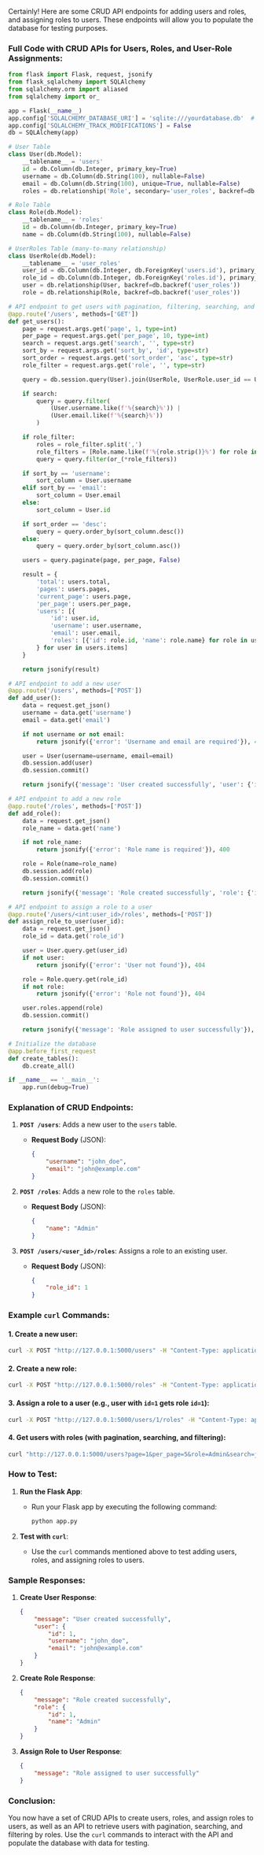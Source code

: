 Certainly! Here are some CRUD API endpoints for adding users and roles, and assigning roles to users. These endpoints will allow you to populate the database for testing purposes.

### Full Code with CRUD APIs for Users, Roles, and User-Role Assignments:

```python
from flask import Flask, request, jsonify
from flask_sqlalchemy import SQLAlchemy
from sqlalchemy.orm import aliased
from sqlalchemy import or_

app = Flask(__name__)
app.config['SQLALCHEMY_DATABASE_URI'] = 'sqlite:///yourdatabase.db'  # Use your database URI
app.config['SQLALCHEMY_TRACK_MODIFICATIONS'] = False
db = SQLAlchemy(app)

# User Table
class User(db.Model):
    __tablename__ = 'users'
    id = db.Column(db.Integer, primary_key=True)
    username = db.Column(db.String(100), nullable=False)
    email = db.Column(db.String(100), unique=True, nullable=False)
    roles = db.relationship('Role', secondary='user_roles', backref=db.backref('users', lazy='dynamic'))

# Role Table
class Role(db.Model):
    __tablename__ = 'roles'
    id = db.Column(db.Integer, primary_key=True)
    name = db.Column(db.String(100), nullable=False)

# UserRoles Table (many-to-many relationship)
class UserRole(db.Model):
    __tablename__ = 'user_roles'
    user_id = db.Column(db.Integer, db.ForeignKey('users.id'), primary_key=True)
    role_id = db.Column(db.Integer, db.ForeignKey('roles.id'), primary_key=True)
    user = db.relationship(User, backref=db.backref('user_roles'))
    role = db.relationship(Role, backref=db.backref('user_roles'))

# API endpoint to get users with pagination, filtering, searching, and sorting
@app.route('/users', methods=['GET'])
def get_users():
    page = request.args.get('page', 1, type=int)
    per_page = request.args.get('per_page', 10, type=int)
    search = request.args.get('search', '', type=str)
    sort_by = request.args.get('sort_by', 'id', type=str)
    sort_order = request.args.get('sort_order', 'asc', type=str)
    role_filter = request.args.get('role', '', type=str)

    query = db.session.query(User).join(UserRole, UserRole.user_id == User.id).join(Role, Role.id == UserRole.role_id)

    if search:
        query = query.filter(
            (User.username.like(f'%{search}%')) | 
            (User.email.like(f'%{search}%'))
        )

    if role_filter:
        roles = role_filter.split(',')
        role_filters = [Role.name.like(f'%{role.strip()}%') for role in roles]
        query = query.filter(or_(*role_filters))

    if sort_by == 'username':
        sort_column = User.username
    elif sort_by == 'email':
        sort_column = User.email
    else:
        sort_column = User.id

    if sort_order == 'desc':
        query = query.order_by(sort_column.desc())
    else:
        query = query.order_by(sort_column.asc())

    users = query.paginate(page, per_page, False)

    result = {
        'total': users.total,
        'pages': users.pages,
        'current_page': users.page,
        'per_page': users.per_page,
        'users': [{
            'id': user.id,
            'username': user.username,
            'email': user.email,
            'roles': [{'id': role.id, 'name': role.name} for role in user.roles]
        } for user in users.items]
    }

    return jsonify(result)

# API endpoint to add a new user
@app.route('/users', methods=['POST'])
def add_user():
    data = request.get_json()
    username = data.get('username')
    email = data.get('email')

    if not username or not email:
        return jsonify({'error': 'Username and email are required'}), 400

    user = User(username=username, email=email)
    db.session.add(user)
    db.session.commit()

    return jsonify({'message': 'User created successfully', 'user': {'id': user.id, 'username': user.username, 'email': user.email}}), 201

# API endpoint to add a new role
@app.route('/roles', methods=['POST'])
def add_role():
    data = request.get_json()
    role_name = data.get('name')

    if not role_name:
        return jsonify({'error': 'Role name is required'}), 400

    role = Role(name=role_name)
    db.session.add(role)
    db.session.commit()

    return jsonify({'message': 'Role created successfully', 'role': {'id': role.id, 'name': role.name}}), 201

# API endpoint to assign a role to a user
@app.route('/users/<int:user_id>/roles', methods=['POST'])
def assign_role_to_user(user_id):
    data = request.get_json()
    role_id = data.get('role_id')

    user = User.query.get(user_id)
    if not user:
        return jsonify({'error': 'User not found'}), 404

    role = Role.query.get(role_id)
    if not role:
        return jsonify({'error': 'Role not found'}), 404

    user.roles.append(role)
    db.session.commit()

    return jsonify({'message': 'Role assigned to user successfully'}), 200

# Initialize the database
@app.before_first_request
def create_tables():
    db.create_all()

if __name__ == '__main__':
    app.run(debug=True)
```

### Explanation of CRUD Endpoints:

1. **`POST /users`**: Adds a new user to the `users` table.
   - **Request Body** (JSON):
     ```json
     {
         "username": "john_doe",
         "email": "john@example.com"
     }
     ```

2. **`POST /roles`**: Adds a new role to the `roles` table.
   - **Request Body** (JSON):
     ```json
     {
         "name": "Admin"
     }
     ```

3. **`POST /users/<user_id>/roles`**: Assigns a role to an existing user.
   - **Request Body** (JSON):
     ```json
     {
         "role_id": 1
     }
     ```

### Example `curl` Commands:

#### 1. **Create a new user**:
```bash
curl -X POST "http://127.0.0.1:5000/users" -H "Content-Type: application/json" -d '{"username": "john_doe", "email": "john@example.com"}'
```

#### 2. **Create a new role**:
```bash
curl -X POST "http://127.0.0.1:5000/roles" -H "Content-Type: application/json" -d '{"name": "Admin"}'
```

#### 3. **Assign a role to a user** (e.g., user with `id=1` gets role `id=1`):
```bash
curl -X POST "http://127.0.0.1:5000/users/1/roles" -H "Content-Type: application/json" -d '{"role_id": 1}'
```

#### 4. **Get users with roles (with pagination, searching, and filtering)**:
```bash
curl "http://127.0.0.1:5000/users?page=1&per_page=5&role=Admin&search=john"
```

### How to Test:

1. **Run the Flask App**:
   - Run your Flask app by executing the following command:
     ```bash
     python app.py
     ```

2. **Test with `curl`**:
   - Use the `curl` commands mentioned above to test adding users, roles, and assigning roles to users.

### Sample Responses:

1. **Create User Response**:
   ```json
   {
       "message": "User created successfully",
       "user": {
           "id": 1,
           "username": "john_doe",
           "email": "john@example.com"
       }
   }
   ```

2. **Create Role Response**:
   ```json
   {
       "message": "Role created successfully",
       "role": {
           "id": 1,
           "name": "Admin"
       }
   }
   ```

3. **Assign Role to User Response**:
   ```json
   {
       "message": "Role assigned to user successfully"
   }
   ```

### Conclusion:

You now have a set of CRUD APIs to create users, roles, and assign roles to users, as well as an API to retrieve users with pagination, searching, and filtering by roles. Use the `curl` commands to interact with the API and populate the database with data for testing.